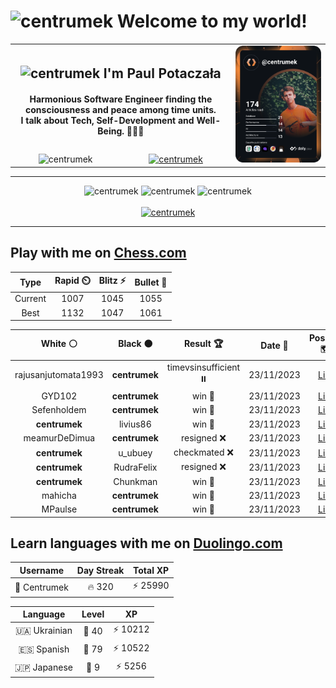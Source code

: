 <h1>
  <img
    src="https://emojis.slackmojis.com/emojis/images/1531849430/4246/blob-sunglasses.gif"
    width="30"
    alt="centrumek"
  />
  Welcome to my world!
</h1>

<table>
  <tbody>
    <tr>
      <td align="center" width="70%" colspan="2">
        <h2>
          <img
            src="https://raw.githubusercontent.com/MartinHeinz/MartinHeinz/master/wave.gif"
            width="30px"
            alt="centrumek"
          />
          I'm Paul Potaczała
        </h2>
        <h4>
          Harmonious Software Engineer finding the consciousness and peace among time units.
          <br/>
          I talk about Tech, Self-Development and Well-Being. 🌿🧘🚀
        </h4>
      </td>
      <td width="30%" rowspan="2">
        <a href="https://app.daily.dev/centrumek">
          <img
            src="./devcard.svg"
            alt="centrumek"
          />
        </a>
      </td>
    </tr>
    <tr align="center">
      <td>
        <img
          src="https://komarev.com/ghpvc/?username=centrumek&label=visitors&color=0e75b6&style=flat"
          alt="centrumek"
        >
      </td>
      <td>
        <a href="https://stackoverflow.com/users/14496012/centrumek">
          <img
            src="https://stackoverflow.com/users/flair/14496012.png?theme=dark"
            alt="centrumek"
          >
        </a>
      </td>
    </tr>
  </tbody>
</table>

---
<div align="center">
  <img 
    src="https://github-readme-stats.vercel.app/api?username=centrumek&show_icons=true&count_private=true&theme=dark&hide_border=true&hide=issues,contribs&bg_color=00000000"
    alt="centrumek"
  />
  <img
    src="https://github-readme-stats.vercel.app/api/top-langs/?username=centrumek&layout=compact&hide_border=true&theme=dark&bg_color=00000000&langs_count=6&exclude_repo=air-statistic-app"
    alt="centrumek"
  />
  <img 
    src="https://github-readme-streak-stats.herokuapp.com?user=centrumek&theme=dark&hide_border=true&background=FFFFFF00"
    alt="centrumek"
  />
  <br/>
  <br/>
  <a href="https://www.buymeacoffee.com/centrumek">
    <img
      src="https://cdn.buymeacoffee.com/buttons/v2/default-orange.png"
      height="50"
      width="210"
      alt="centrumek"
    />
  </a>
</div>

---

## Play with me on [Chess.com](https://www.chess.com/member/centrumek)

<div align="center">
<!--START_SECTION:chessStats-->
<!-- Automatically generated with https://github.com/Balastrong/chess-stats-action -->

| Type | Rapid ⏲️ | Blitz ⚡ | Bullet 🔫 |
|:---:|:---:|:---:|:---:|
| Current | 1007 | 1045 | 1055 |
| Best | 1132 | 1047 | 1061 |

| White ⚪ | Black ⚫ | Result 🏆 | Date 📅 | Position 🗺️ | Type 🕕 |
|:---:|:---:|:---:|:---:|:---:|:---:|
| rajusanjutomata1993 | **centrumek** | timevsinsufficient ⏸️ | 23/11/2023 | <a href="http://www.ee.unb.ca/cgi-bin/tervo/fen.pl?select=8/8/8/8/8/5rk1/8/6K1 b - -">Link</a> | Blitz |
| GYD102 | **centrumek** | win 🥇 | 23/11/2023 | <a href="http://www.ee.unb.ca/cgi-bin/tervo/fen.pl?select=8/2K1k3/5p2/5Pp1/6P1/8/8/4q3 w - -">Link</a> | Blitz |
| Sefenholdem | **centrumek** | win 🥇 | 23/11/2023 | <a href="http://www.ee.unb.ca/cgi-bin/tervo/fen.pl?select=7Q/5RK1/8/6P1/8/kP6/Pr6/8 w - -">Link</a> | Blitz |
| **centrumek** | livius86 | win 🥇 | 23/11/2023 | <a href="http://www.ee.unb.ca/cgi-bin/tervo/fen.pl?select=2k5/1p6/8/5p1p/7P/6K1/8/8 b - -">Link</a> | Blitz |
| meamurDeDimua | **centrumek** | resigned ❌ | 23/11/2023 | <a href="http://www.ee.unb.ca/cgi-bin/tervo/fen.pl?select=7k/p1B5/6pp/2pP4/3pPQ2/3P4/P4PPP/1R4K1 b - -">Link</a> | Blitz |
| **centrumek** | u_ubuey | checkmated ❌ | 23/11/2023 | <a href="http://www.ee.unb.ca/cgi-bin/tervo/fen.pl?select=3r1rk1/p4pp1/3b3p/1Q6/1P6/P3P2P/2PB2P1/q1KR1B1R w - -">Link</a> | Blitz |
| **centrumek** | RudraFelix | resigned ❌ | 23/11/2023 | <a href="http://www.ee.unb.ca/cgi-bin/tervo/fen.pl?select=2r3k1/5pp1/3qP2p/7P/8/4P3/3K4/1r6 w - -">Link</a> | Blitz |
| **centrumek** | Chunkman | win 🥇 | 23/11/2023 | <a href="http://www.ee.unb.ca/cgi-bin/tervo/fen.pl?select=6k1/p5p1/4p1p1/5b2/4q2P/p3P1K1/3r2P1/5B1R b - -">Link</a> | Bullet |
| mahicha | **centrumek** | win 🥇 | 23/11/2023 | <a href="http://www.ee.unb.ca/cgi-bin/tervo/fen.pl?select=8/p7/7R/8/1k4p1/6P1/1q3KPP/8 w - -">Link</a> | Bullet |
| MPaulse | **centrumek** | win 🥇 | 23/11/2023 | <a href="http://www.ee.unb.ca/cgi-bin/tervo/fen.pl?select=8/kp6/5q2/1p1p4/3K4/8/PPP3PP/8 w - -">Link</a> | Bullet |

<!--END_SECTION:chessStats-->
</div>

## Learn languages with me on [Duolingo.com](https://www.duolingo.com/profile/Centrumek)

<div align="center">
<!--START_SECTION:duolingoStats-->
<!-- Automatically generated with https://github.com/centrumek/duolingo-readme-stats-->

| Username | Day Streak | Total XP |
|:---:|:---:|:---:|
| 👤 Centrumek | 🔥 320 | ⚡ 25990 |

| Language | Level | XP |
|:---:|:---:|:---:|
| 🇺🇦 Ukrainian | 👑 40 | ⚡ 10212 |
| 🇪🇸 Spanish | 👑 79 | ⚡ 10522 |
| 🇯🇵 Japanese | 👑 9 | ⚡ 5256 |

<!--END_SECTION:duolingoStats-->
</div>
<!--
**centrumek/centrumek** is a ✨ _special_ ✨ repository because its `README.md` (this file) appears on your GitHub profile.

Here are some ideas to get you started:

- 🔭 I’m currently working on ...
- 🌱 I’m currently learning ...
- 👯 I’m looking to collaborate on ...
- 🤔 I’m looking for help with ...
- 💬 Ask me about ...
- 📫 How to reach me: ...
- 😄 Pronouns: ...
- ⚡ Fun fact: ...
-->
